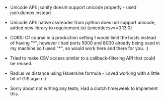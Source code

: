 - Unicode API: jsonify doesnt support unicode properly - used json.dumps instead

- Unicode API: native csvreader from python does not support unicode, added new library to requirement.txt (unicodecsv==0.13.0)

- CORS: Of course in a production setting I would limit the hosts instead of having "\*", however I had ports 5000 and 8000 already being used in my machine so I used "\*", so would work here and there for you. :)

- Tried to make CSV access similar to a callback-filtering API that could be reused.

- Radius vs distance using Haversine formula - Loved working with a little bit of GIS again :)

- Sorry about not writing any tests; Had a clutch time/week to implement this.
